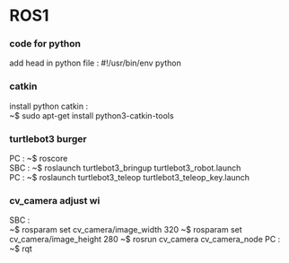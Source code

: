 # ROS1
### code for python
add head in python file : #!/usr/bin/env python  
### catkin
install python catkin :   
~$ sudo apt-get install python3-catkin-tools  
### turtlebot3 burger
PC : ~$ roscore  
SBC : ~$ roslaunch turtlebot3_bringup turtlebot3_robot.launch  
PC : ~$ roslaunch turtlebot3_teleop turtlebot3_teleop_key.launch  
### cv_camera adjust wi
SBC :  
~$ rosparam set cv_camera/image_width 320
~$ rosparam set cv_camera/image_height 280
~$ rosrun cv_camera cv_camera_node
PC : ~$ rqt   
